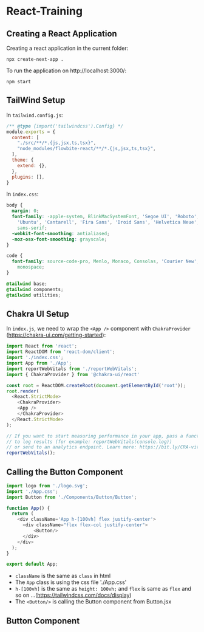 # React-Training

## Creating a React Application
Creating a react application in the current folder:
```
npx create-next-app .
```
To run the application on http://localhost:3000/:
```
npm start
```

## TailWind Setup

In `tailwind.config.js`:
```js
/** @type {import('tailwindcss').Config} */
module.exports = {
  content: [
    "./src/**/*.{js,jsx,ts,tsx}",
    "node_modules/flowbite-react/**/*.{js,jsx,ts,tsx}",
  ],
  theme: {
    extend: {},
  },
  plugins: [],
}
```
In `index.css`:
```css
body {
  margin: 0;
  font-family: -apple-system, BlinkMacSystemFont, 'Segoe UI', 'Roboto', 'Oxygen',
    'Ubuntu', 'Cantarell', 'Fira Sans', 'Droid Sans', 'Helvetica Neue',
    sans-serif;
  -webkit-font-smoothing: antialiased;
  -moz-osx-font-smoothing: grayscale;
}

code {
  font-family: source-code-pro, Menlo, Monaco, Consolas, 'Courier New',
    monospace;
}

@tailwind base;
@tailwind components;
@tailwind utilities;
```

## Chakra UI Setup
In `index.js`, we need to wrap the `<App />` component with `ChakraProvider` (https://chakra-ui.com/getting-started):
```js
import React from 'react';
import ReactDOM from 'react-dom/client';
import './index.css';
import App from './App';
import reportWebVitals from './reportWebVitals';
import { ChakraProvider } from '@chakra-ui/react'

const root = ReactDOM.createRoot(document.getElementById('root'));
root.render(
  <React.StrictMode>
    <ChakraProvider>
    <App />
    </ChakraProvider>
  </React.StrictMode>
);

// If you want to start measuring performance in your app, pass a function
// to log results (for example: reportWebVitals(console.log))
// or send to an analytics endpoint. Learn more: https://bit.ly/CRA-vitals
reportWebVitals();
```

## Calling the Button Component

```js
import logo from './logo.svg';
import './App.css';
import Button from './Components/Button/Button';

function App() {
  return (
    <div className='App h-[100vh] flex justify-center'>
      <div className="flex flex-col justify-center">
          <Button/>
      </div>
    </div>
  );
}

export default App;
```
- `className` is the same as `class` in html
- The `App` class is using the css file './App.css'
- `h-[100vh]` is the same as `height: 100vh;` and `flex` is same as `flex` and so on ...(https://tailwindcss.com/docs/display)
- The `<Button/>` is calling the Button component from Button.jsx

## Button Component

